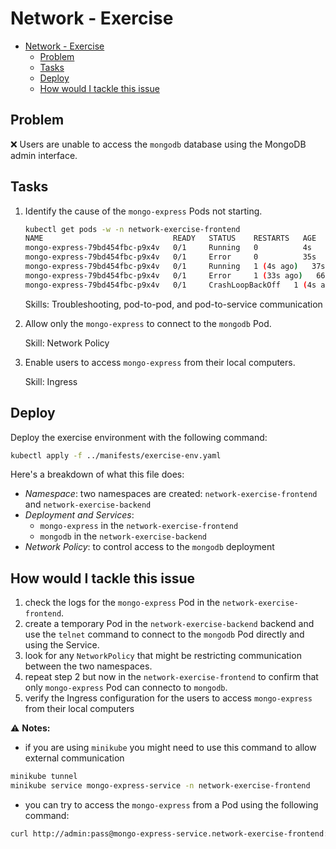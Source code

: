 # Network - Exercise

- [Network - Exercise](#network---exercise)
  - [Problem](#problem)
  - [Tasks](#tasks)
  - [Deploy](#deploy)
  - [How would I tackle this issue](#how-would-i-tackle-this-issue)

## Problem

:x: Users are unable to access the `mongodb` database using the MongoDB admin interface.

## Tasks

1. Identify the cause of the `mongo-express` Pods not starting.

   ```bash
   kubectl get pods -w -n network-exercise-frontend     
   NAME                             READY   STATUS    RESTARTS   AGE
   mongo-express-79bd454fbc-p9x4v   0/1     Running   0          4s
   mongo-express-79bd454fbc-p9x4v   0/1     Error     0          35s
   mongo-express-79bd454fbc-p9x4v   0/1     Running   1 (4s ago)   37s
   mongo-express-79bd454fbc-p9x4v   0/1     Error     1 (33s ago)   66s
   mongo-express-79bd454fbc-p9x4v   0/1     CrashLoopBackOff   1 (4s ago)    70s
   ```

   Skills: Troubleshooting, pod-to-pod, and pod-to-service communication

2. Allow only the `mongo-express` to connect to the `mongodb` Pod.

   Skill: Network Policy

3. Enable users to access `mongo-express` from their local computers.

   Skill: Ingress

## Deploy

Deploy the exercise environment with the following command:

```bash
kubectl apply -f ../manifests/exercise-env.yaml
```

Here's a breakdown of what this file does:

- *Namespace*: two namespaces are created: `network-exercise-frontend` and `network-exercise-backend`
- *Deployment and Services*:
  - `mongo-express` in the `network-exercise-frontend`
  - `mongodb` in the `network-exercise-backend`
- *Network Policy*: to control access to the `mongodb` deployment

## How would I tackle this issue

1. check the logs for the `mongo-express` Pod in the `network-exercise-frontend`.
2. create a temporary Pod in the `network-exercise-backend` backend and use the `telnet` command to connect to the `mongodb` Pod directly and using the Service.
3. look for any `NetworkPolicy` that might be restricting communication between the two namespaces.
4. repeat step 2 but now in the `network-exercise-frontend` to confirm that only `mongo-express` Pod can connecto to `mongodb`.
5. verify the Ingress configuration for the users to access `mongo-express` from their local computers

:warning: **Notes:**

- if you are using `minikube` you might need to use this command to allow external communication

```bash
minikube tunnel
minikube service mongo-express-service -n network-exercise-frontend
```

- you can try to access the `mongo-express` from a Pod using the following command:

```bash
curl http://admin:pass@mongo-express-service.network-exercise-frontend:8081
```
